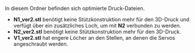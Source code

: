In diesem Ordner befinden sich optimierte Druck-Dateien.

- <b>N1_ver2.stl</b> benötigt keine Stützkonstruktion mehr für den 3D-Druck und verfügt über ein zusätzliches Loch, um mit <b>N2</b> verbunden zu werden.
- <b>N2_ver2.stl</b> benötigt keine Stützkonstruktion mehr für den 3D-Druck.
- <b>V1_ver2.stl</b> hat engere Löcher an den Stellen, an denen die Servos angeschraubt werden.
